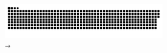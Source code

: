 <!-- 
# Hi there 👋  
SaiDaiwikV is a ✨ unique and impactful ✨ repository because its README.md (this file) appears on your GitHub profile and showcases who I am as a developer.

Here are some highlights to get you started:

- 🔭 I’m currently diving deep into Cybersecurity, ensuring systems are secure and resilient.  
- 🌱 I have expertise in Programming Languages: Python, C, C++, and Java, and I’m always eager to expand my skillset.  
- ⚡ I’m passionate about DSA with C++, leveraging STL to solve complex problems efficiently.  
- 🚀 I thrive on creating innovative projects and exploring real-world applications of technology.  
- 🤝 I’m actively looking to collaborate on open-source projects and contribute to the developer community.  

Let's connect and build something amazing together!

<!-- GITHUB STATS  
https://github-readme-stats.vercel.app/api?username=anuraghazra&show_icons=true&theme=transparent 
-->

<!-- MOST USED LANGUAGE  
<img align="right" alt="anonys6's GitHub Stats" src="https://github-readme-stats.vercel.app/api/top-langs/?username=SaiDaiwikV" /> 
-->

<a href=#><img src="contributions.svg"></a>

<!---
anonys6/anonys6 is a ✨ special ✨ repository because its `README.md` (this file) appears on your GitHub profile.
You can click the Preview link to take a look at your changes.
--->
-->
